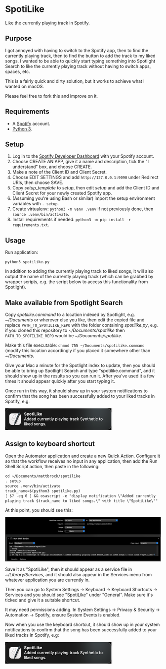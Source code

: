 # SpotiLike

Like the currently playing track in Spotify.

## Purpose

I got annoyed with having to switch to the Spotify app, then to find the currently playing track, then to find the button to add the track to my liked songs. I wanted to be able to quickly start typing something into Spotlight Search to like the currently playing track without having to switch apps, spaces, etc.

This is a fairly quick and dirty solution, but it works to achieve what I wanted on macOS.

Please feel free to fork this and improve on it.

## Requirements

* A [Spotify](https://www.spotify.com/) account.
* [Python 3](https://www.python.org/).

## Setup

1. Log in to the [Spotify Developer Dashboard](https://developer.spotify.com/dashboard/) with your Spotify account.
1. Choose CREATE AN APP, give it a name and description, tick the "I understand" box, and choose CREATE.
1. Make a note of the Client ID and Client Secret.
1. Choose EDIT SETTINGS and add `http://127.0.0.1:9090` under Redirect URIs, then choose SAVE.
1. Copy _setup\_template_ to _setup_, then edit _setup_ and add the Client ID and Client Secret for your newly created Spotify app.
1. (Assuming you're using Bash or similar) import the setup environment variables with `. setup`.
2. Create virtualenv: `python3 -m venv .venv` if not previously done, then `source .venv/bin/activate`.
3. Install requirements if needed: `python3 -m pip install -r requirements.txt`.

## Usage

Run application:

    python3 spotilike.py
    
In addition to adding the currently playing track to liked songs, it will also output the name of the currently playing track (which can be grabbed by wrapper scripts, e.g. the script below to access this functionality from Spotlight).

## Make available from Spotlight Search

Copy _spotilike.command_ to a location indexed by Spotlight, e.g. _~/Documents_ or wherever else you like, then edit the copied file and replace `PATH_TO_SPOTILIKE_REPO` with the folder containing _spotilike.py_, e.g. if you cloned this repository to _~/Documents/spotilike_ then `PATH_TO_SPOTILIKE_REPO` would be _~/Documents/spotilike_.

Make this file executable: `chmod 755 ~/Documents/spotilike.command` (modify this location accordingly if you placed it somewhere other than _~/Documents_.

Give your Mac a minute for the Spotlight index to update, then you should be able to bring up Spotlight Search and type "spotilike.command", and it should show up in the results so you can run it. After you've used it a few times it should appear quickly after you start typing it.

Once run in this way, it should show up in your system notifications to confirm that the song has been successfully added to your liked tracks in Spotify, e.g:

![](.assets/notification_screenshot.png)

## Assign to keyboard shortcut

Open the Automator application and create a new Quick Action. Configure it so that the workflow receives no input in any application, then add the Run Shell Script action, then paste in the following:

```
cd ~/Documents/mattbrock/spotilike
. setup
source .venv/bin/activate
track_name=$(python3 spotilike.py)
[ $? -eq 0 ] && osascript -e "display notification \"Added currently playing track $track_name to liked songs.\" with title \"SpotiLike\""
```

At this point, you should see this:

![](.assets/automator_screenshot.png)

Save it as "SpotiLike", then it should appear as a service file in _~/Library/Services_, and it should also appear in the Services menu from whatever application you are currently in.

Then you can go to System Settings -> Keyboard -> Keyboard Shortcuts -> Services and you should see "SpotiLike" under "General". Make sure it's ticked and give it a suitable shortcut.

It may need permissions adding. In System Settings -> Privacy & Security -> Automation -> Spotify, ensure System Events is enabled.

Now when you use the keyboard shortcut, it should show up in your system notifications to confirm that the song has been successfully added to your liked tracks in Spotify, e.g:

![](.assets/notification_screenshot.png)